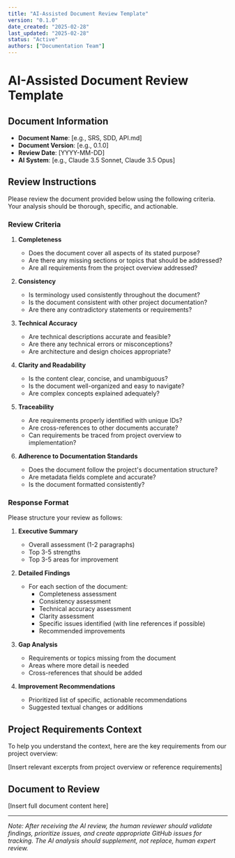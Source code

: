 ```yaml
---
title: "AI-Assisted Document Review Template"
version: "0.1.0"
date_created: "2025-02-28"
last_updated: "2025-02-28"
status: "Active"
authors: ["Documentation Team"]
---
```


# AI-Assisted Document Review Template

## Document Information
- **Document Name**: [e.g., SRS, SDD, API.md]
- **Document Version**: [e.g., 0.1.0]
- **Review Date**: [YYYY-MM-DD]
- **AI System**: [e.g., Claude 3.5 Sonnet, Claude 3.5 Opus]

## Review Instructions

Please review the document provided below using the following criteria. Your analysis should be thorough, specific, and actionable.

### Review Criteria

1. **Completeness**
   - Does the document cover all aspects of its stated purpose?
   - Are there any missing sections or topics that should be addressed?
   - Are all requirements from the project overview addressed?

2. **Consistency**
   - Is terminology used consistently throughout the document?
   - Is the document consistent with other project documentation?
   - Are there any contradictory statements or requirements?

3. **Technical Accuracy**
   - Are technical descriptions accurate and feasible?
   - Are there any technical errors or misconceptions?
   - Are architecture and design choices appropriate?

4. **Clarity and Readability**
   - Is the content clear, concise, and unambiguous?
   - Is the document well-organized and easy to navigate?
   - Are complex concepts explained adequately?

5. **Traceability**
   - Are requirements properly identified with unique IDs?
   - Are cross-references to other documents accurate?
   - Can requirements be traced from project overview to implementation?

6. **Adherence to Documentation Standards**
   - Does the document follow the project's documentation structure?
   - Are metadata fields complete and accurate?
   - Is the document formatted consistently?

### Response Format

Please structure your review as follows:

1. **Executive Summary**
   - Overall assessment (1-2 paragraphs)
   - Top 3-5 strengths
   - Top 3-5 areas for improvement

2. **Detailed Findings**
   - For each section of the document:
     - Completeness assessment
     - Consistency assessment
     - Technical accuracy assessment
     - Clarity assessment
     - Specific issues identified (with line references if possible)
     - Recommended improvements

3. **Gap Analysis**
   - Requirements or topics missing from the document
   - Areas where more detail is needed
   - Cross-references that should be added

4. **Improvement Recommendations**
   - Prioritized list of specific, actionable recommendations
   - Suggested textual changes or additions

## Project Requirements Context

To help you understand the context, here are the key requirements from our project overview:

[Insert relevant excerpts from project overview or reference requirements]

## Document to Review

[Insert full document content here]

---

*Note: After receiving the AI review, the human reviewer should validate findings, prioritize issues, and create appropriate GitHub issues for tracking. The AI analysis should supplement, not replace, human expert review.*